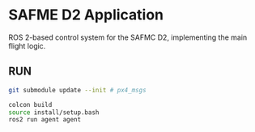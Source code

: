 # SAFME D2 Application

ROS 2-based control system for the SAFMC D2, implementing the main flight logic.

## RUN

```bash
git submodule update --init # px4_msgs

colcon build
source install/setup.bash
ros2 run agent agent
```
